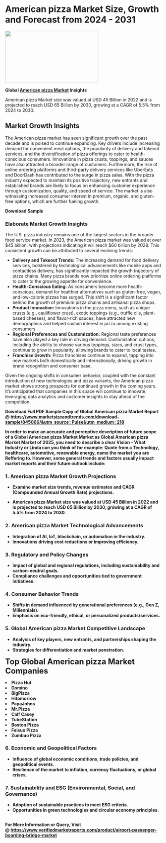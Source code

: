 <H1>American pizza Market Size, Growth and Forecast from 2024 - 2031</H1><img class="aligncenter size-medium wp-image-584254" src="https://thirdeyenews.in/wp-content/uploads/2024/09/Global-Market-Research-300x168.jpeg" alt="" width="300" height="168" /><p><strong>Global&nbsp;<a href="https://www.marketsizeandtrends.com/download-sample/845066/&amp;utm_source=Pulse&amp;utm_medium=218">American pizza Market</a> Insights</strong></p><p>American pizza Market size was valued at USD 45 Billion in 2022 and is projected to reach USD 65 Billion by 2030, growing at a CAGR of 5.5% from 2024 to 2030.</p><p><h2>Market Growth Insights</h2> <p>The American pizza market has seen significant growth over the past decade and is poised to continue expanding. Key drivers include increasing demand for convenient meal options, the popularity of delivery and takeout services, and the diversification of pizza offerings to cater to health-conscious consumers. Innovations in pizza crusts, toppings, and sauces have also attracted a broader range of customers. Furthermore, the rise of online ordering platforms and third-party delivery services like UberEats and DoorDash has contributed to the surge in pizza sales. With the pizza industry expected to maintain its positive trajectory, new entrants and established brands are likely to focus on enhancing customer experience through customization, quality, and speed of service. The market is also witnessing increased consumer interest in premium, organic, and gluten-free options, which are further fueling growth. </p> <p><strong>Download Sample</strong></p> <h3>Elaborate Market Growth Insights</h3> <p>The U.S. pizza industry remains one of the largest sectors in the broader food service market. In 2023, the American pizza market was valued at over $45 billion, with projections indicating it will reach $60 billion by 2028. This consistent growth can be attributed to several evolving trends: <ul> <li><strong>Delivery and Takeout Trends:</strong> The increasing demand for food delivery services, bolstered by technological advancements like mobile apps and contactless delivery, has significantly impacted the growth trajectory of pizza chains. Many pizza brands now prioritize online ordering platforms to cater to the growing appetite for convenience.</li> <li><strong>Health-Conscious Eating:</strong> As consumers become more health-conscious, demand for healthier alternatives such as gluten-free, vegan, and low-calorie pizzas has surged. This shift is a significant factor behind the growth of premium pizza chains and artisanal pizza shops.</li> <li><strong>Product Innovation:</strong> Innovations in the pizza menu, such as unique crusts (e.g., cauliflower crust), exotic toppings (e.g., truffle oils, plant-based cheeses), and flavor-rich sauces, have attracted new demographics and helped sustain interest in pizza among existing consumers.</li> <li><strong>Regional Preferences and Customization:</strong> Regional taste preferences have also played a key role in driving demand. Customization options, including the ability to choose various toppings, sizes, and crust types, continue to grow in popularity, allowing brands to cater to local tastes.</li> <li><strong>Franchise Growth:</strong> Pizza franchises continue to expand, tapping into new markets both domestically and internationally, driving growth in brand recognition and consumer base.</li> </ul> <p>Given the ongoing shifts in consumer behavior, coupled with the constant introduction of new technologies and pizza variants, the American pizza market shows strong prospects for continued growth in the coming years. It’s anticipated that companies in this space will continue to innovate, leveraging data analytics and customer insights to stay ahead of the competition.</p> <p><strong></p><p><span class=""><strong>Download Full PDF Sample Copy of Global American pizza Market Report</strong> @ <a href="https://www.marketsizeandtrends.com/download-sample/845066/&amp;utm_source=Pulse&amp;utm_medium=218" target="_blank">https://www.marketsizeandtrends.com/download-sample/845066/&amp;utm_source=Pulse&amp;utm_medium=218</a></span></p><p>In order to make an accurate and perceptive description of future scope of a Global&nbsp;American pizza Market Market as Global&nbsp;American pizza Market Market of 2025, you need to describe a clear Vision &ndash; What Industry or Linda can you think of for example: Quote from a Technology, healthcare, automotive, renewable energy, name the market you are Reffering to. However, some general trends and factors usually impact market reports and their future outlook include:</p><h3>1.&nbsp;<strong>American pizza Market Growth Projections</strong></h3><ul><li>Examine market size trends, revenue estimates and CAGR (Compounded Annual Growth Rate) projections.</li><li><p>American pizza Market size was valued at USD 45 Billion in 2022 and is projected to reach USD 65 Billion by 2030, growing at a CAGR of 5.5% from 2024 to 2030.</p></li></ul><h3>2.&nbsp;<strong>American pizza Market Technological Advancements</strong></h3><ul><li>Integration of AI, IoT, blockchain, or automation in the industry.</li><li>Innovations driving cost reductions or improving efficiency.</li></ul><h3>3.&nbsp;<strong>Regulatory and Policy Changes</strong></h3><ul><li>Impact of global and regional regulations, including sustainability and carbon-neutral goals.</li><li>Compliance challenges and opportunities tied to government initiatives.</li></ul><h3>4.&nbsp;<strong>Consumer Behavior Trends</strong></h3><ul><li>Shifts in demand influenced by generational preferences (e.g., Gen Z, Millennials).</li><li>Emphasis on eco-friendly, ethical, or personalized products/services.</li></ul><h3>5.&nbsp;<strong>Global American pizza Market Competitive Landscape</strong></h3><ul><li>Analysis of key players, new entrants, and partnerships shaping the industry.</li><li>Strategies for differentiation and market penetration.</li></ul><p data-pm-slice="1 1 []"><span style="color: inherit; font-family: inherit; font-size: 25px;">Top Global American pizza Market Companies</span></p><div class="" data-test-id=""><p><li>Pizza Hut</li><li> Domino</li><li> BigPizza</li><li> Hitomorrow</li><li> PapaJohns</li><li> Mr.Pizza</li><li> Calf Casey</li><li> TubeStation</li><li> Boston Pizza</li><li> Feisuo Pizza</li><li> Zumbao Pizza</li></p></div><h3>6.&nbsp;<strong>Economic and Geopolitical Factors</strong></h3><ul><li>Influence of global economic conditions, trade policies, and geopolitical events.</li><li>Resilience of the market to inflation, currency fluctuations, or global crises.</li></ul><h3>7.&nbsp;<strong>Sustainability and ESG (Environmental, Social, and Governance)</strong></h3><ul><li>Adoption of sustainable practices to meet ESG criteria.</li><li>Opportunities in green technologies and circular economy principles.</li></ul><h2><strong style="font-size: 14px;">For More Information or Query, Visit @&nbsp;</strong><a style="background-color: #ffffff; font-size: 14px;" href="https://www.marketsizeandtrends.com/report/american-pizza-market/" target="_blank">https://www.verifiedmarketreports.com/product/airport-passenger-boarding-bridge-market</a></h2>
